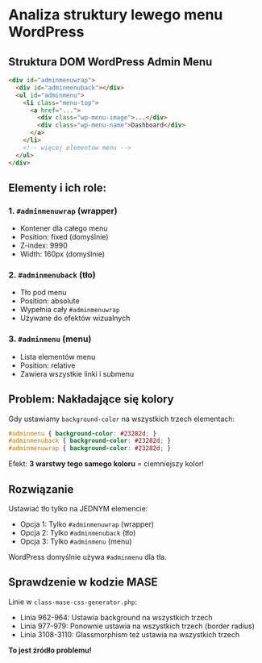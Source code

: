 # Analiza struktury lewego menu WordPress

## Struktura DOM WordPress Admin Menu

```html
<div id="adminmenuwrap">
  <div id="adminmenuback"></div>
  <ul id="adminmenu">
    <li class="menu-top">
      <a href="...">
        <div class="wp-menu-image">...</div>
        <div class="wp-menu-name">Dashboard</div>
      </a>
    </li>
    <!-- więcej elementów menu -->
  </ul>
</div>
```

## Elementy i ich role:

### 1. `#adminmenuwrap` (wrapper)
- Kontener dla całego menu
- Position: fixed (domyślnie)
- Z-index: 9990
- Width: 160px (domyślnie)

### 2. `#adminmenuback` (tło)
- Tło pod menu
- Position: absolute
- Wypełnia cały `#adminmenuwrap`
- Używane do efektów wizualnych

### 3. `#adminmenu` (menu)
- Lista elementów menu
- Position: relative
- Zawiera wszystkie linki i submenu

## Problem: Nakładające się kolory

Gdy ustawiamy `background-color` na wszystkich trzech elementach:
```css
#adminmenu { background-color: #23282d; }
#adminmenuback { background-color: #23282d; }
#adminmenuwrap { background-color: #23282d; }
```

Efekt: **3 warstwy tego samego koloru** = ciemniejszy kolor!

## Rozwiązanie

Ustawiać tło tylko na JEDNYM elemencie:
- Opcja 1: Tylko `#adminmenuwrap` (wrapper)
- Opcja 2: Tylko `#adminmenuback` (tło)
- Opcja 3: Tylko `#adminmenu` (menu)

WordPress domyślnie używa `#adminmenu` dla tła.

## Sprawdzenie w kodzie MASE

Linie w `class-mase-css-generator.php`:
- Linia 962-964: Ustawia background na wszystkich trzech
- Linia 977-979: Ponownie ustawia na wszystkich trzech (border radius)
- Linia 3108-3110: Glassmorphism też ustawia na wszystkich trzech

**To jest źródło problemu!**

